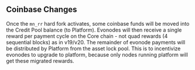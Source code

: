 Coinbase Changes
------------------------

Once the `mn_rr` hard fork activates, some coinbase funds will be moved into the Credit Pool balance (to Platform). Evonodes will then receive a single reward per payment cycle on the Core chain - not quad rewards (4 sequential blocks) as in v19/v20. The remainder of evonode payments will be distributed by Platform from the asset lock pool. This is to incentivize evonodes to upgrade to platform, because only nodes running platform will get these migrated rewards.
